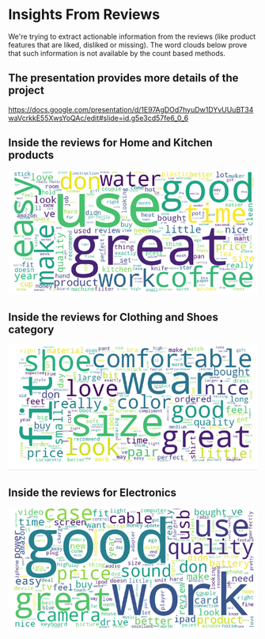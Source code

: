 # Insights From Reviews
We're trying to extract actionable information from the reviews (like product features that are liked, disliked or missing). 
The word clouds below prove that such information is not available by the count based methods. 

## The presentation provides more details of the project
https://docs.google.com/presentation/d/1E97AgDOd7hyuDw1DYvUUuBT34waVcrkkE55XwsYoQAc/edit#slide=id.g5e3cd57fe6_0_6

## Inside the reviews for Home and Kitchen products

![](./pictures/wc-home-kitchen.png)

## Inside the reviews for Clothing and Shoes category

![](./pictures/wc-clothing-food.png)

## Inside the reviews for Electronics

![](./pictures/wc-electronics.png)

